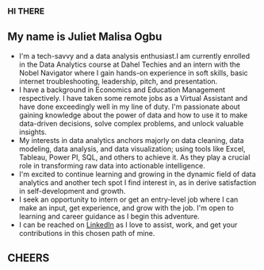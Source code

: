 
### HI THERE
## My name is Juliet Malisa Ogbu
- I'm a tech-savvy and a data analysis enthusiast.I am currently enrolled in the Data Analytics course at Dahel Techies and an intern with the Nobel Navigator where I gain hands-on experience in soft skills, basic internet troubleshooting, leadership, pitch, and presentation.
- I have a background in Economics and Education Management respectively. I have taken some remote jobs as a Virtual Assistant and have done exceedingly well in my line of duty. I'm passionate about gaining knowledge about the power of data and how to use it to make data-driven decisions, solve complex problems, and unlock valuable insights.
- My interests in data analytics anchors majorly on data cleaning, data modeling, data analysis, and data visualization; using tools like Excel, Tableau, Power PI, SQL, and others to achieve it. As they play a crucial role in transforming raw data into actionable intelligence.
- I'm excited to continue learning and growing in the dynamic field of data analytics and another tech spot I find interest in, as in derive satisfaction in self-development and growth.
- I seek an opportunity to intern or get an entry-level job where I can make an input, get experience, and grow with the job. I'm open to learning and career guidance as I begin this adventure.
- I can be reached on [LinkedIn](https://www.linkedin.com/in/juliet-ogbu-malisa/) as I love to assist, work, and get your contributions in this chosen path of mine.
## CHEERS
